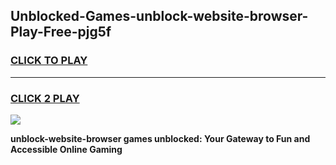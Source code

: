 
## Unblocked-Games-unblock-website-browser-Play-Free-pjg5f
<h3>
<a href="https://premium76.site?title=unblock-website-browser&ref=21A">CLICK TO PLAY</a></h3>
<hr>

<h3>
<a href="https://premium76.site?title=unblock-website-browser&ref=21A">CLICK 2 PLAY</a>
  
</h3>

<a href="https://premium76.site?title=unblock-website-browser&ref=21A"><img src="https://clearcache.store/games.png"></a>


**unblock-website-browser games unblocked: Your Gateway to Fun and Accessible Online Gaming**
